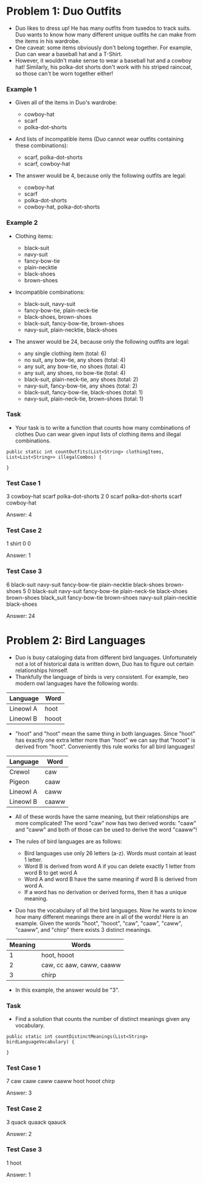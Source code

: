 # Problem 1: Duo Outfits
- Duo likes to dress up! He has many outfits from tuxedos to track suits. Duo wants to know how many different unique outfits he can make from the items in his wardrobe.
- One caveat: some items obviously don't belong together. For example, Duo can wear a baseball hat and a T-Shirt.
- However, it wouldn't make sense to wear a baseball hat and a cowboy hat! Similarly, his polka-dot shorts don't work with his striped raincoat, so those can't be worn together either!

### Example 1
- Given all of the items in Duo's wardrobe:
    - cowboy-hat
    - scarf
    - polka-dot-shorts
    
- And lists of incompatible items (Duo cannot wear outfits containing these combinations):
    - scarf, polka-dot-shorts
    - scarf, cowboy-hat
    
- The answer would be 4, because only the following outfits are legal:
    - cowboy-hat
    - scarf
    - polka-dot-shorts
    - cowboy-hat, polka-dot-shorts
    
### Example 2
- Clothing items:
    - black-suit
    - navy-suit 
    - fancy-bow-tie
    - plain-necktie
    - black-shoes
    - brown-shoes
    
- Incompatible combinations:
    - black-suit, navy-suit
    - fancy-bow-tie, plain-neck-tie
    - black-shoes, brown-shoes
    - black-suit, fancy-bow-tie, brown-shoes
    - navy-suit, plain-necktie, black-shoes
    
- The answer would be 24, because only the following outfits are legal:
    - any single clothing item (total: 6)
    - no suit, any bow-tie, any shoes (total: 4)
    - any suit, any bow-tie, no shoes (total: 4)
    - any suit, any shoes, no bow-tie (total: 4)
    - black-suit, plain-neck-tie, any shoes (total: 2)
    - navy-suit, fancy-bow-tie, any shoes (total: 2)
    - black-suit, fancy-bow-tie, black-shoes (total: 1)
    - navy-suit, plain-neck-tie, brown-shoes (total: 1)

### Task
- Your task is to write a function that counts how many combinations of clothes Duo can wear given input lists of clothing items and illegal combinations.

```
public static int countOutfits(List<String> clothingItems, List<List<String>> illegalCombos) {

}
```


### Test Case 1
3
cowboy-hat
scarf
polka-dot-shorts
2
0
scarf polka-dot-shorts
scarf cowboy-hat

Answer: 4


### Test Case 2

1
shirt
0
0

Answer: 1

### Test Case 3

6
black-suit
navy-suit
fancy-bow-tie
plain-necktie
black-shoes
brown-shoes
5
0
black-suit navy-suit
fancy-bow-tie plain-neck-tie
black-shoes brown-shoes
black_suit fancy-bow-tie brown-shoes
navy-suit plain-necktie black-shoes

Answer: 24

# Problem 2: Bird Languages
- Duo is busy cataloging data from different bird languages. Unfortunately not a lot of historical data is written down, Duo has to figure out certain relationships himself.
- Thankfully the language of birds is very consistent. For example, two modern owl languages have the following words:

| Language | Word |
|---|---|
|Lineowl A|hoot|
|Lineowl B|hooot|

- "hoot" and "hoot" mean the same thing in both languages. Since "hoot" has exactly one extra letter more than "hoot" we can say that "hooot" is derived from "hoot". Conveniently this rule works for all bird languages!

| Language | Word |
|---|---|
| Crewol | caw |
| Pigeon | caaw |
| Lineowl A | caww |
| Lineowl B | caaww |

- All of these words have the same meaning, but their relationships are more complicated!
  The word "caw" now has two derived words: "caaw" and "caww" and both of those can be used to derive the word "caaww"!

- The rules of bird languages are as follows:
    - Bird languages use only 26 letters (a-z). Words must contain at least 1 letter.
    - Word B is derived from word A if you can delete exactly 1 letter from word B to get word A
    - Word A and word B have the same meaning if word B is derived from word A.
    - If a word has no derivation or derived forms, then it has a unique meaning.
    
- Duo has the vocabulary of all the bird languages. Now he wants to know how many different meanings there are in all of the words! 
  Here is an example. Given the words "hoot", "hooot", "caw", "caaw", "caww", "caaww", and "chirp" there exists 3 distinct meanings.


|Meaning|Words|
|---|---|
|1|hoot, hooot|
|2|caw, cc aaw, caww, caaww|
|3|chirp|

- In this example, the answer would be "3".

### Task
- Find a solution that counts the number of distinct meanings given any vocabulary.

```
public static int countDistinctMeanings(List<String> birdLanguageVocabulary) {

}
```


### Test Case 1
7
caw
caaw
caww
caaww
hoot
hooot
chirp

Answer: 3

### Test Case 2
3
quack
quaack
qaauck

Answer: 2

### Test Case 3
1
hoot

Answer: 1
